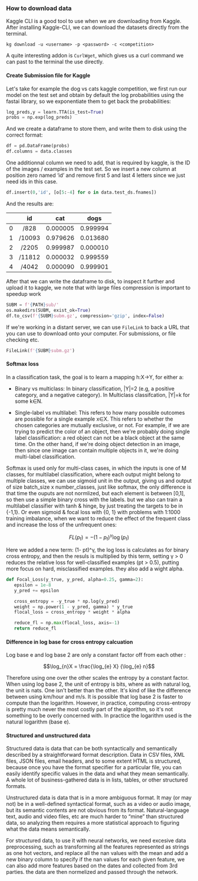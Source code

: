 ### How to download data

Kaggle CLI is a good tool to use when we are downloading from Kaggle. After installing Kaggle-CLI, we can download the datasets directly from the terminal.
```
kg download -u <username> -p <password> -c <competition>
```
A quite interesting addon is `CurlWget`, which gives us a curl command we can past to the terminal the use directly.

#### Create Submission file for Kaggle
Let's take for example the dog vs cats kaggle competition, we first run our model on the test set and obtain by default the log probabilities using the fastai library, so we exponentiate them to get back the probabilities:
```python
log_preds,y = learn.TTA(is_test=True)
probs = np.exp(log_preds)
```

And we create a dataframe to store them, and write them to disk using the correct format:
```python
df = pd.DataFrame(probs)
df.columns = data.classes
```
One additionnal column we need to add, that is required by kaggle, is the ID of the images / examples in the test set. So we insert a new column at position zero named ‘id’ and remove first 5 and last 4 letters since we just need ids in this case.

```python
df.insert(0,'id', [o[5:-4] for o in data.test_ds.fnames])
```
And the results are:

|  | id        | cat      | dogs     |
|--|:---------:|:--------:|:--------:|
|0 | /828      | 0.000005 | 0.999994 |
|1 | /10093    | 0.979626 | 0.013680 |
|2 | /2205     | 0.999987 | 0.000010 |
|3 | /11812    | 0.000032 | 0.999559 |
|4 | /4042     | 0.000090 | 0.999901 |

After that we can write the dataframe to disk, to inspect it further and upload it to kaggle, we note that with large files compression is important to speedup work

```python
SUBM = f'{PATH}sub/'
os.makedirs(SUBM, exist_ok=True)
df.to_csv(f'{SUBM}subm.gz', compression='gzip', index=False)
```

If we're working in a distant server, we can use `FileLink` to back a URL that you can use to download onto your computer. For submissions, or file checking etc.

```python
FileLink(f'{SUBM}subm.gz')
```

#### Softmax loss

In a classification task, the goal is to learn a mapping h:X→Y, for either a:

* Binary vs multiclass: In binary classification, |Y|=2 (e.g, a positive category, and a negative category). In Multiclass classifcation, |Y|=k for some k∈N.

* Single-label vs multilabel: This refers to how many possible outcomes are possible for a single example x∈X. This refers to whether the chosen categories are mutually exclusive, or not. For example, if we are trying to predict the color of an object, then we're probably doing single label classification: a red object can not be a black object at the same time. On the other hand, if we're doing object detection in an image, then since one image can contain multiple objects in it, we're doing multi-label classification.

Softmax is used only for multi-class cases, in which the inputs is one of M classes, for multilabel classification, where each output might belong to multiple classes, we can use sigmoid unit in the output, giving us and output of size batch_size x number_classes, just like softmax, the only difference is that time the ouputs are not normlized, but each element is between [0,1], so then use a simple binary cross with the labels. but we also can train a multilabel classifier with tanh & hinge, by just treating the targets to be in {-1,1}. Or even sigmoid & focal loss with {0, 1} with problems with 1:1000 training imbalance, when we want to reduce the effect of the frequent class and increase the loss of the unfrequent ones:

$$F L \left( p _ { t } \right) = - \left( 1 - p _ { t } \right) ^ { \gamma } \log \left( p _ { t } \right)$$

Here we added a new term: (1- pt)^γ, the log loss is calculates as for binary cross entropy, and then the resuls is multiplied by this term, setting γ > 0 reduces the relative loss for well-classified examples (pt > 0.5), putting more focus on hard, misclassified examples. they also add a wight alpha.

```python
def Focal_Loss(y_true, y_pred, alpha=0.25, gamma=2):
   epsilon = 1e-8
   y_pred += epsilon

   cross_entropy = -y_true * np.log(y_pred)
   weight = np.power(1 - y_pred, gamma) * y_true
   flocal_loss = cross_entropy * weight * alpha

   reduce_fl = np.max(flocal_loss, axis=-1)
   return reduce_fl
```

#### Difference in log base for cross entropy calcuation

Log base e and log base 2 are only a constant factor off from each other :

$$\log_{n}X = \frac{\log_{e} X} {\log_{e} n}$$

Therefore using one over the other scales the entropy by a constant factor. When using log base 2, the unit of entropy is bits, where as with natural log, the unit is nats.  One isn't better than the other. It's kind of like the difference between using km/hour and m/s.  It is possible that log base 2 is faster to compute than the logarithm. However, in practice, computing cross-entropy is pretty much never the most costly part of the algorithm, so it's not something to be overly concerned with. In practice the logarithm used is the natural logarithm (base e).

#### Structured and unstructured data

Structured data is data that can be both syntactically and semantically described by a straightforward format description. Data in CSV files, XML files, JSON files, email headers, and to some extent HTML is structured, because once you have the format specifier for a particular file, you can easily identify specific values in the data and what they mean semantically. A whole lot of business-gathered data is in lists, tables, or other structured formats.

Unstructured data is data that is in a more ambiguous format. It may (or may not) be in a well-defined syntactical format, such as a video or audio image, but its semantic contents are not obvious from its format. Natural-language text, audio and video files, etc are much harder to “mine” than structured data, so analyzing them requires a more statistical approach to figuring what the data means semantically.

For structured data, to use it with neural networks, we need excesive data preprocessing, such as transforming all the features represented as strings as one hot vectors, and replace all the nan values with the mean and add a new binary column to specify if the nan values for each given feature, we can also add more features based on the dates and collected from 3rd parties. the data are then normelized and passed through the network.

